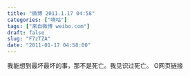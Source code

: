 ```yaml
---
title: "微博 2011.1.17 04:58"
categories: ["嘀咕"]
tags: ["来自微博 weibo.com"]
draft: false
slug: "F7zTZA"
date: "2011-01-17 04:58:00"
---
```


<p>我能想到最坏最坏的事，那不是死亡。我见识过死亡。 O网页链接 ​​​​</p>
